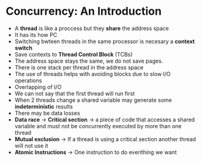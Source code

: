 # Concurrency: An Introduction

- A **thread** is like a proccess but they **share** the address space
- It has its how PC
- Switching bwteen threads in the same processor is necesary a **context switch**
- Save contexts to **Thread Control Block** (TCBs)
- The address space stays the same, we do not save pages.
- There is one stack per thread in the address space
- The use of threads helps with avoiding blocks due to slow I/O operations
- Overlapping of I/O
- We can not say that the first thread will run first
- When 2 threads change a shared variable may generate some **indeterministic** results
- There may be data losses
- **Data race** -> **Critical section** -> a piece of code that accesses a shared variable and must not be concurrently executed by more than one thread
- **Mutual exclusion** -> If a thread is using a critical section another thread will not use it
- **Atomic Instructions** -> One instruction to do everithing we want
